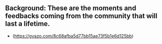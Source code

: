 Background:
 These are the moments and feedbacks coming from the community that will last a lifetime.
 ------------------------------------------------------------------------------------------------------------------------------------------------------
 * (https://gyazo.com/8c68afba5d77bb15ae73f5b1e6d125bb)
